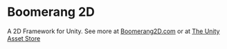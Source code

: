 # Boomerang 2D

A 2D Framework for Unity. See more at [Boomerang2D.com](https://www.boomerang2d.com/) or at [The Unity Asset Store](https://assetstore.unity.com/packages/templates/systems/boomerang-2d-framework-164608)
